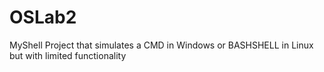# OSLab2
MyShell Project that simulates a CMD in Windows or BASHSHELL in Linux but with limited functionality
